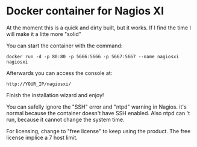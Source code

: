 # Docker container for Nagios XI

At the moment this is a quick and dirty built, but it works.
If I find the time I will make it a litte more "solid"

You can start the container with the command:

```
docker run -d -p 80:80 -p 5666:5666 -p 5667:5667 --name nagiosxi nagiosxi
```

Afterwards you can access the console at:

```
http://YOUR_IP/nagiosxi/
```

Finish the installation wizard and enjoy!


You can safelly ignore the "SSH" error and "ntpd" warning in Nagios.
it's normal because the container doesn't have SSH enabled.
Also ntpd can 't run, because it cannot change the system time.

For licensing, change to "free license" to keep using the product.
The free license implice a 7 host limit.
